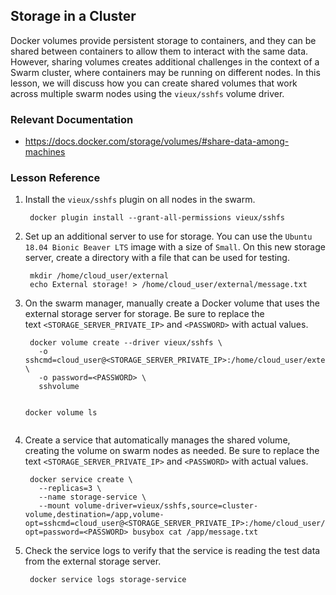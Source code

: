 <h2>Storage in a Cluster</h2>
<p>Docker volumes provide persistent storage to containers, and they can be shared between containers to allow them to interact with the same data. However, sharing volumes creates additional challenges in the context of a Swarm cluster, where containers may be running on different nodes. In this lesson, we will discuss how you can create shared volumes that work across multiple swarm nodes using the&nbsp;<code>vieux/sshfs</code>&nbsp;volume driver.</p>
<h3 id="relevant-documentation">Relevant Documentation</h3>
<ul>
<li><a href="https://docs.docker.com/storage/volumes/#share-data-among-machines">https://docs.docker.com/storage/volumes/#share-data-among-machines</a></li>
</ul>
<h3 id="lesson-reference">Lesson Reference</h3>
<ol>
<li>
<p>Install the&nbsp;<code>vieux/sshfs</code>&nbsp;plugin on all nodes in the swarm.</p>
<pre><code> docker plugin install --grant-all-permissions vieux/sshfs
</code></pre>
</li>
<li>
<p>Set up an additional server to use for storage. You can use the&nbsp;<code>Ubuntu 18.04 Bionic Beaver LTS</code>&nbsp;image with a size of&nbsp;<code>Small</code>. On this new storage server, create a directory with a file that can be used for testing.</p>
<pre><code> mkdir /home/cloud_user/external
 echo External storage! &gt; /home/cloud_user/external/message.txt
</code></pre>
</li>
<li>
<p>On the swarm manager, manually create a Docker volume that uses the external storage server for storage. Be sure to replace the text&nbsp;<code>&lt;STORAGE_SERVER_PRIVATE_IP&gt;</code>&nbsp;and&nbsp;<code>&lt;PASSWORD&gt;</code>&nbsp;with actual values.</p>
<pre><code class="lang-bash"> docker volume create --driver vieux/sshfs \
   -o sshcmd=cloud_user@&lt;STORAGE_SERVER_PRIVATE_IP&gt;:/home/cloud_user/external \
   -o password=&lt;PASSWORD&gt; \
   sshvolume

 docker volume ls
</code></pre>
</li>
<li>
<p>Create a service that automatically manages the shared volume, creating the volume on swarm nodes as needed. Be sure to replace the text&nbsp;<code>&lt;STORAGE_SERVER_PRIVATE_IP&gt;</code>&nbsp;and&nbsp;<code>&lt;PASSWORD&gt;</code>&nbsp;with actual values.</p>
<pre><code class="lang-bash"> docker service create \
   --replicas=3 \
   --name storage-service \
   --mount volume-driver=vieux/sshfs,source=cluster-volume,destination=/app,volume-opt=sshcmd=cloud_user@&lt;STORAGE_SERVER_PRIVATE_IP&gt;:/home/cloud_user/external,volume-opt=password=&lt;PASSWORD&gt; busybox cat /app/message.txt
</code></pre>
</li>
<li>
<p>Check the service logs to verify that the service is reading the test data from the external storage server.</p>
<pre><code class="lang-bash"> docker service logs storage-service
</code></pre>
</li>
</ol>
<p>&nbsp;</p>
<div class="rating-content">
<div class="row">
<div id="la_video_16430" class="col-xs-12 rating-container">
<div class="row rating-content rating-dialog">
<div class="col-xs-12">&nbsp;</div>
</div>
</div>
</div>
</div>
